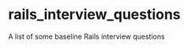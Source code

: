 rails_interview_questions
=========================

A list of some baseline Rails interview questions